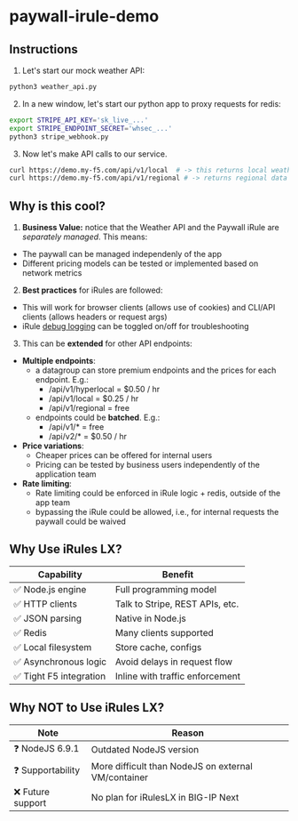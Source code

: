 # paywall-irule-demo

## Instructions

1. Let's start our mock weather API:
```bash
python3 weather_api.py
```

2. In a new window, let's start our python app to proxy requests for redis:
```bash
export STRIPE_API_KEY='sk_live_...'
export STRIPE_ENDPOINT_SECRET='whsec_...'
python3 stripe_webhook.py
```

3. Now let's make API calls to our service.

```bash
curl https://demo.my-f5.com/api/v1/local  # -> this returns local weather data (mock API)
curl https://demo.my-f5.com/api/v1/regional # -> returns regional data

```

## Why is this cool?

1. **Business Value:** notice that the Weather API and the Paywall iRule are *separately managed*. This means:
- The paywall can be managed independenly of the app
- Different pricing models can be tested or implemented based on network metrics

2. **Best practices** for iRules are followed:
- This will work for browser clients (allows use of cookies) and CLI/API clients (allows headers or request args)
- iRule [debug logging](https://my.f5.com/manage/s/article/K55131641) can be toggled on/off for troubleshooting

3.  This can be **extended** for other API endpoints:
- **Multiple endpoints**: 
  - a datagroup can store premium endpoints and the prices for each endpoint. E.g.:
    - /api/v1/hyperlocal = $0.50 / hr
    - /api/v1/local = $0.25 / hr
    - /api/v1/regional = free
  - endpoints could be **batched**. E.g.: 
    - /api/v1/* = free
    - /api/v2/* = $0.50 / hr
- **Price variations**:
  - Cheaper prices can be offered for internal users
  - Pricing can be tested by business users independently of the application team
- **Rate limiting**:
  - Rate limiting could be enforced in iRule logic + redis, outside of the app team
  - bypassing the iRule could be allowed, i.e., for internal requests the paywall could be waived

## Why Use iRules LX?
| Capability | Benefit |
| ------------- | ------------- |
| ✅ Node.js engine | Full programming model |
| ✅ HTTP clients | Talk to Stripe, REST APIs, etc. |
| ✅ JSON parsing | Native in Node.js |
| ✅ Redis | Many clients supported |
| ✅ Local filesystem | Store cache, configs |
| ✅ Asynchronous logic | Avoid delays in request flow |
| ✅ Tight F5 integration | Inline with traffic enforcement |

## Why NOT to Use iRules LX?

| Note | Reason |
| ------------- | ------------- |
| ❓ NodeJS 6.9.1 | Outdated NodeJS version |
| ❓ Supportability | More difficult than NodeJS on external VM/container |
| ❌ Future support | No plan for iRulesLX in BIG-IP Next |